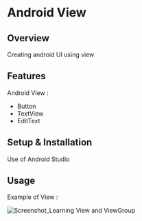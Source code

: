 # Android View

## Overview
Creating android UI using view

## Features
Android View :
- Button
- TextView
- EditText

## Setup & Installation
Use of Android Studio

## Usage
Example of View :

![Screenshot_Learning View and ViewGroup](https://user-images.githubusercontent.com/56164259/68088598-59b20f80-fe93-11e9-852d-100761101929.png)
